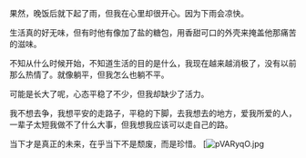 果然，晚饭后就下起了雨，但我在心里却很开心。因为下雨会凉快。

生活真的好无味，但有时他有像加了盐的糖包，用香甜可口的外壳来掩盖他那痛苦的滋味。

不知从什么时候开始，不知道生活的目的是什么，我现在越来越消极了，没有以前那么热情了。就像躺平，但我怎么也躺不平。

可能是长大了呢，心态平稳了不少，但我却缺少了活力。

我不想去争，我想平安的走路子，平稳的下脚，去我想去的地方，爱我所爱的人，一辈子太短我做不了什么大事，但我想我应该可以走自己的路。

当下才是真正的未来，在乎当下不是颓废，而是珍惜。
[![pVARyqO.jpg](https://blog.20210701.xyz/455186912-5ab1ea6e-651f-4f54-af1e-d251f7d71388_compressed_1749917822562.jpg)
